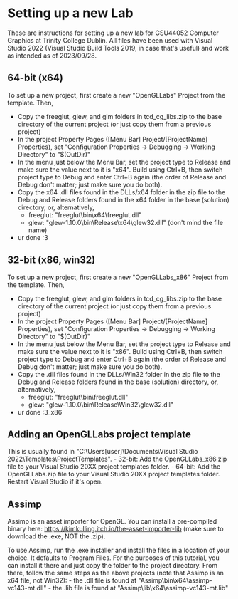 # Setting up a new Lab
These are instructions for setting up a new lab for CSU44052 Computer Graphics at Trinity College Dublin. All files have been used with Visual Studio 2022 (Visual Studio Build Tools 2019, in case that's useful) and work as intended as of 2023/09/28.

## 64-bit (x64)
To set up a new project, first create a new "OpenGLLabs" Project from the template. Then, 
- Copy the freeglut, glew, and glm folders in tcd_cg_libs.zip to the base directory of the current project (or just copy them from a previous project)
- In the project Property Pages ([Menu Bar] Project/[ProjectName] Properties), set "Configuration Properties -> Debugging -> Working Directory" to "$(OutDir)"
- In the menu just below the Menu Bar, set the project type to Release and make sure the value next to it is "x64". Build using Ctrl+B, then switch project type to Debug and enter Ctrl+B again (the order of Release and Debug don't matter; just make sure you do both).
- Copy the x64 .dll files found in the DLLs/x64 folder in the zip file to the Debug and Release folders found in the x64 folder in the base (solution) directory, or, alternatively, 
	- freeglut: "freeglut\bin\x64\freeglut.dll"
	- glew: "glew-1.10.0\bin\Release\x64\glew32.dll" (don't mind the file name)
- ur done :3

## 32-bit (x86, win32)
To set up a new project, first create a new "OpenGLLabs_x86" Project from the template. Then, 
- Copy the freeglut, glew, and glm folders in tcd_cg_libs.zip to the base directory of the current project (or just copy them from a previous project)
- In the project Property Pages ([Menu Bar] Project/[ProjectName] Properties), set "Configuration Properties -> Debugging -> Working Directory" to "$(OutDir)"
- In the menu just below the Menu Bar, set the project type to Release and make sure the value next to it is "x86". Build using Ctrl+B, then switch project type to Debug and enter Ctrl+B again (the order of Release and Debug don't matter; just make sure you do both).
- Copy the .dll files found in the DLLs/Win32 folder in the zip file to the Debug and Release folders found in the base (solution) directory, or, alternatively, 
	- freeglut: "freeglut\bin\freeglut.dll"
	- glew: "glew-1.10.0\bin\Release\Win32\glew32.dll"
- ur done :3_x86


## Adding an OpenGLLabs project template
This is usually found in "C:\Users\[user]\Documents\Visual Studio 2022\Templates\ProjectTemplates". 
	- 32-bit: Add the OpenGLLabs_x86.zip file to your Visual Studio 20XX project templates folder. 
	- 64-bit: Add the OpenGLLabs.zip file to your Visual Studio 20XX project templates folder. 
Restart Visual Studio if it's open.

## Assimp
Assimp is an asset importer for OpenGL. You can install a pre-compiled binary here: https://kimkulling.itch.io/the-asset-importer-lib 
(make sure to download the .exe, NOT the .zip).

To use Assimp, run the .exe installer and install the files in a location of your choice. It defaults to Program Files. For the purposes of this tutorial, you can install it there and just copy the folder to the project directory. From there, follow the same steps as the above projects (note that Assimp is an x64 file, not Win32):
	- the .dll file is found at "Assimp\bin\x64\assimp-vc143-mt.dll"
	- the .lib file is found at "Assimp\lib\x64\assimp-vc143-mt.lib"

